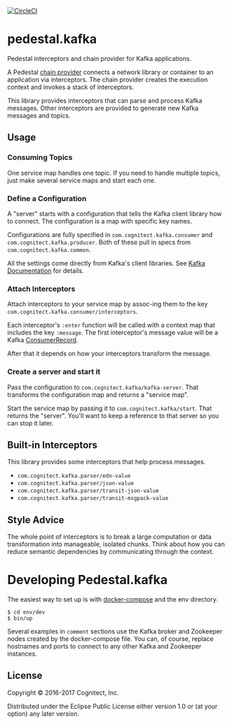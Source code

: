 [![CircleCI](https://circleci.com/gh/cognitect-labs/pedestal.kafka.svg?style=svg&circle-token=26a5199f9dc64fa3265a576a968053410bf4399e)](https://circleci.com/gh/cognitect-labs/pedestal.kafka)

# pedestal.kafka

Pedestal interceptors and chain provider for Kafka applications.

A Pedestal
[chain provider](https://io.pedestal/reference/chain-provider)
connects a network library or container to an application via
interceptors. The chain provider creates the execution context and
invokes a stack of interceptors.

This library provides interceptors that can parse and process Kafka
messages. Other interceptors are provided to generate new Kafka
messages and topics.

## Usage

### Consuming Topics

One service map handles one topic. If you need to handle multiple
topics, just make several service maps and start each one.

### Define a Configuration

A "server" starts with a configuration that tells the Kafka client
library how to connect. The configuration is a map with specific key
names.

Configurations are fully specified in `com.cognitect.kafka.consumer`
and `com.cognitect.kafka.producer`. Both of these pull in specs from
`com.cognitect.kafka.common`.

All the settings come directly from Kafka's client libraries. See
[Kafka Documentation](https://kafka.apache.org/documentation.html#configuration)
for details.

### Attach Interceptors

Attach interceptors to your service map by assoc-ing them to the key
`com.cognitect.kafka.consumer/interceptors`.

Each interceptor's `:enter` function will be called with a context map
that includes the key `:message`. The first interceptor's message
value will be a Kafka
[ConsumerRecord](https://kafka.apache.org/0102/javadoc/index.html?org/apache/kafka/clients/consumer/ConsumerRecord.html).

After that it depends on how your interceptors transform the message.

### Create a server and start it

Pass the configuration to `com.cognitect.kafka/kafka-server`. That
transforms the configuration map and returns a "service map".

Start the service map by passing it to
`com.cognitect.kafka/start`. That returns the "server". You'll want to
keep a reference to that server so you can stop it later.

## Built-in Interceptors

This library provides some interceptors that help process messages.

- `com.cognitect.kafka.parser/edn-value`
- `com.cognitect.kafka.parser/json-value`
- `com.cognitect.kafka.parser/transit-json-value`
- `com.cognitect.kafka.parser/transit-msgpack-value`

## Style Advice

The whole point of interceptors is to break a large computation or
data transformation into manageable, isolated chunks. Think about how
you can reduce semantic dependencies by communicating through the context.

# Developing Pedestal.kafka

The easiest way to set up is with
[docker-compose](https://docs.docker.com/compose/) and the env
directory.

```
$ cd env/dev
$ bin/up
```

Several examples in `comment` sections use the Kafka broker and
Zookeeper nodes created by the docker-compose file. You can, of
course, replace hostnames and ports to connect to any other Kafka and
Zookeeper instances.

## License

Copyright © 2016-2017 Cognitect, Inc.

Distributed under the Eclipse Public License either version 1.0 or (at
your option) any later version.

